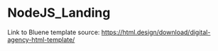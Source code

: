 # NodeJS_Landing

Link to Bluene template source: https://html.design/download/digital-agency-html-template/ 